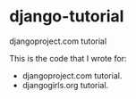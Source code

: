 # django-tutorial
djangoproject.com tutorial

This is the code that I wrote for: 

- djangoproject.com tutorial.
- djangogirls.org tutorial.
